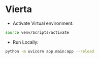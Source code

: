 # Vierta

- Activate Virtual environment:

```bash
source venv/Scripts/activate
```

- Run Locally:

```bash
python -m uvicorn app.main:app --reload
```